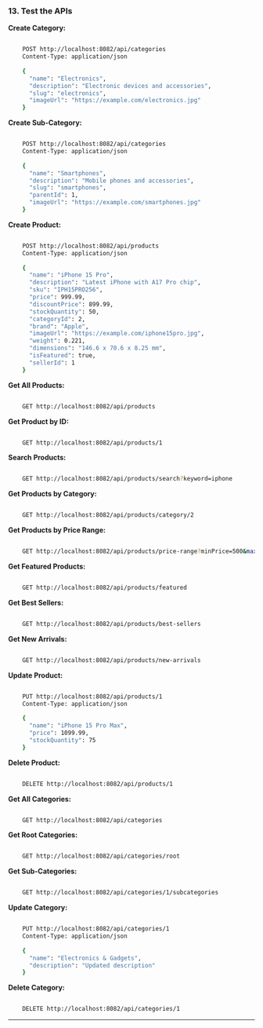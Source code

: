 ### **13\. Test the APIs**

**Create Category:**

```Bash

    POST http://localhost:8082/api/categories
    Content-Type: application/json
    
    {
      "name": "Electronics",
      "description": "Electronic devices and accessories",
      "slug": "electronics",
      "imageUrl": "https://example.com/electronics.jpg"
    }
```

**Create Sub-Category:**

```Bash

    POST http://localhost:8082/api/categories
    Content-Type: application/json
    
    {
      "name": "Smartphones",
      "description": "Mobile phones and accessories",
      "slug": "smartphones",
      "parentId": 1,
      "imageUrl": "https://example.com/smartphones.jpg"
    }
```
**Create Product:**

```Bash

    POST http://localhost:8082/api/products
    Content-Type: application/json
    
    {
      "name": "iPhone 15 Pro",
      "description": "Latest iPhone with A17 Pro chip",
      "sku": "IPH15PRO256",
      "price": 999.99,
      "discountPrice": 899.99,
      "stockQuantity": 50,
      "categoryId": 2,
      "brand": "Apple",
      "imageUrl": "https://example.com/iphone15pro.jpg",
      "weight": 0.221,
      "dimensions": "146.6 x 70.6 x 8.25 mm",
      "isFeatured": true,
      "sellerId": 1
    }
```

**Get All Products:**

```Bash

    GET http://localhost:8082/api/products
```

**Get Product by ID:**

```Bash

    GET http://localhost:8082/api/products/1
```

**Search Products:**

```Bash

    GET http://localhost:8082/api/products/search?keyword=iphone
```

**Get Products by Category:**

```Bash

    GET http://localhost:8082/api/products/category/2
```

**Get Products by Price Range:**

```Bash

    GET http://localhost:8082/api/products/price-range?minPrice=500&maxPrice=1000
```

**Get Featured Products:**

```Bash

    GET http://localhost:8082/api/products/featured
```

**Get Best Sellers:**

```Bash

    GET http://localhost:8082/api/products/best-sellers
```

**Get New Arrivals:**

```Bash

    GET http://localhost:8082/api/products/new-arrivals
```

**Update Product:**

```Bash

    PUT http://localhost:8082/api/products/1
    Content-Type: application/json
    
    {
      "name": "iPhone 15 Pro Max",
      "price": 1099.99,
      "stockQuantity": 75
    }
```

**Delete Product:**

```Bash

    DELETE http://localhost:8082/api/products/1
```

**Get All Categories:**

```Bash

    GET http://localhost:8082/api/categories
```

**Get Root Categories:**

```Bash

    GET http://localhost:8082/api/categories/root
```

**Get Sub-Categories:**

```Bash

    GET http://localhost:8082/api/categories/1/subcategories
```

**Update Category:**

```Bash

    PUT http://localhost:8082/api/categories/1
    Content-Type: application/json
    
    {
      "name": "Electronics & Gadgets",
      "description": "Updated description"
    }
```

**Delete Category:**

```Bash

    DELETE http://localhost:8082/api/categories/1
```

* * *




